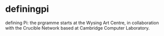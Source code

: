 definingpi
==========
defining Pi: the prgramme starts at the Wysing Art Centre, in collaboration with the Crucible Network based at Cambridge Computer Laboratory.
